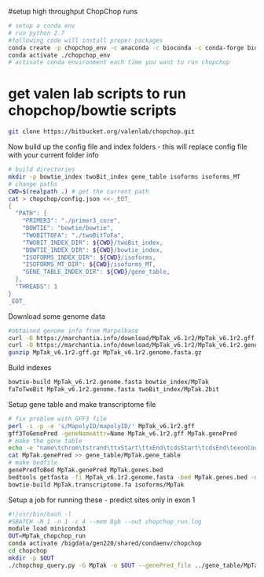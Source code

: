 

#setup high throughput ChopChop runs

 
```bash
# setup a conda env
# run python 2.7
#following code will install proper packages
conda create -p chopchop_env -c anaconda -c bioconda -c conda-forge biopython pandas numpy scipy argparse mysql-python scikit-learn=0.18.1 bedtools bowtie ucsc-twobittofa
conda activate ./chopchop_env
# activate conda environment each time you want to run chopchop
```

# get valen lab scripts to run chopchop/bowtie scripts
```bash
git clone https://bitbucket.org/valenlab/chopchop.git
```
Now build up the config file and index folders - this will replace config file with your current folder info
```bash
# build directories
mkdir -p bowtie_index twoBit_index gene_table isoforms isoforms_MT
# change paths
CWD=$(realpath .) # get the current path
cat > chopchop/config.json <<-_EOT_
{
  "PATH": {
    "PRIMER3": "./primer3_core",
    "BOWTIE": "bowtie/bowtie",
    "TWOBITTOFA": "./twoBitToFa",
    "TWOBIT_INDEX_DIR": ${CWD}/twoBit_index,
    "BOWTIE_INDEX_DIR": ${CWD}/bowtie_index,
    "ISOFORMS_INDEX_DIR": ${CWD}/isoforms,
    "ISOFORMS_MT_DIR": ${CWD}/isoforms_MT,
    "GENE_TABLE_INDEX_DIR": ${CWD}/gene_table,
  },
  "THREADS": 1
}
_EOT_ 
```
Download some genome data
```bash
#obtained genome info from Marpolbase
curl -O https://marchantia.info/download/MpTak_v6.1r2/MpTak_v6.1r2.gff.gz
curl -O https://marchantia.info/download/MpTak_v6.1r2/MpTak_v6.1r2.genome.fasta.gz
gunzip MpTak_v6.1r2.gff.gz MpTak_v6.1r2.genome.fasta.gz
```

Build indexes
```bash
bowtie-build MpTak_v6.1r2.genome.fasta bowtie_index/MpTak
faToTwoBit MpTak_v6.1r2.genome.fasta twoBit_index/MpTak.2bit
```

Setup gene table and make transcriptome file
```bash
# fix problem with GFF3 file
perl -i -p -e 's/MapolyID/mapolyID/' MpTak_v6.1r2.gff
gff3ToGenePred -geneNameAttr=Name MpTak_v6.1r2.gff MpTak.genePred
# make the gene table
echo -e "name\tchrom\tstrand\ttxStart\ttxEnd\tcdsStart\tcdsEnd\texonCount\texonStarts\texonEnds\tscore\tname2\tcdsStartStat\tcdsEndStat\texonFrames" > gene_table/MpTak.gene_table
cat MpTak.genePred >> gene_table/MpTak.gene_table
# make bedfile 
genePredToBed MpTak.genePred MpTak.genes.bed
bedtools getfasta -fi MpTak_v6.1r2.genome.fasta -bed MpTak.genes.bed -nameOnly -s -split -fo MpTak.transcriptome.fa
bowtie-build MpTak.transcriptome.fa isoforms/MpTak
```

Setup a job for running these - predict sites only in exon 1
```bash
#!/usr/bin/bash -l
#SBATCH -N 1 -n 1 -c 4 --mem 8gb --out chopchop_run.log
module load miniconda3
OUT=MpTak_chopchop_run
conda activate /bigdata/gen220/shared/condaenv/chopchop
cd chopchop
mkdir -p $OUT
./chopchop_query.py -G MpTak -o $OUT --genePred_file ../gene_table/MpTak.gene_table --exon 1 --scoringMethod DOENCH_2016
```
